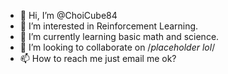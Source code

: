 - 👋 Hi, I’m @ChoiCube84
- 👀 I’m interested in Reinforcement Learning.
- 🌱 I’m currently learning basic math and science.
- 💞️ I’m looking to collaborate on /*placeholder lol*/
- 📫 How to reach me just email me ok?

<!---
ChoiCube84/ChoiCube84 is a ✨ special ✨ repository because its `README.md` (this file) appears on your GitHub profile.
You can click the Preview link to take a look at your changes.
--->
